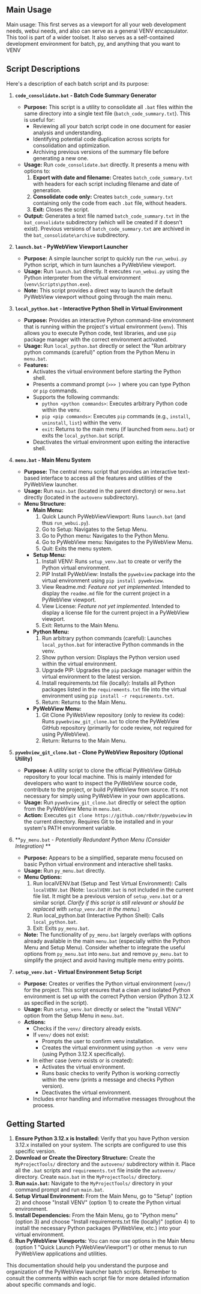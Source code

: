 
## Main Usage
Main usage: This first serves as a viewport for all your web development needs, webui needs, and also can serve as a general VENV encapsulator.
This tool is part of a wider toolset.
It also serves as a self-contained development environment for batch, py, and anything that you want to VENV

## Script Descriptions

Here's a description of each batch script and its purpose:

1.  **`code_consolidate.bat` - Batch Code Summary Generator**

    *   **Purpose:**  This script is a utility to consolidate all `.bat` files within the same directory into a single text file (`batch_code_summary.txt`). This is useful for:
        *   Reviewing all your batch script code in one document for easier analysis and understanding.
        *   Identifying potential code duplication across scripts for consolidation and optimization.
        *   Archiving previous versions of the summary file before generating a new one.
    *   **Usage:** Run `code_consolidate.bat` directly. It presents a menu with options to:
        1.  **Export with date and filename:** Creates `batch_code_summary.txt` with headers for each script including filename and date of generation.
        2.  **Consolidate code only:** Creates `batch_code_summary.txt` containing only the code from each `.bat` file, without headers.
        3.  **Exit:** Closes the script.
    *   **Output:** Generates a text file named `batch_code_summary.txt` in the `bat_consolidate` subdirectory (which will be created if it doesn't exist). Previous versions of `batch_code_summary.txt` are archived in the `bat_consolidate\archive` subdirectory.

2.  **`launch.bat` - PyWebView Viewport Launcher**

    *   **Purpose:** A simple launcher script to quickly run the `run_webui.py` Python script, which in turn launches a PyWebView viewport.
    *   **Usage:** Run `launch.bat` directly. It executes `run_webui.py` using the Python interpreter from the virtual environment (`venv\Scripts\python.exe`).
    *   **Note:**  This script provides a direct way to launch the default PyWebView viewport without going through the main menu.

3.  **`local_python.bat` - Interactive Python Shell in Virtual Environment**

    *   **Purpose:** Provides an interactive Python command-line environment that is running within the project's virtual environment (`venv`). This allows you to execute Python code, test libraries, and use `pip` package manager with the correct environment activated.
    *   **Usage:** Run `local_python.bat` directly or select the "Run arbitrary python commands (careful)" option from the Python Menu in `menu.bat`.
    *   **Features:**
        *   Activates the virtual environment before starting the Python shell.
        *   Presents a command prompt (`>>> `) where you can type Python or `pip` commands.
        *   Supports the following commands:
            *   `python <python commands>`: Executes arbitrary Python code within the venv.
            *   `pip <pip commands>`: Executes `pip` commands (e.g., `install`, `uninstall`, `list`) within the venv.
            *   `exit`: Returns to the main menu (if launched from `menu.bat`) or exits the `local_python.bat` script.
        *   Deactivates the virtual environment upon exiting the interactive shell.

4.  **`menu.bat` - Main Menu System**

    *   **Purpose:**  The central menu script that provides an interactive text-based interface to access all the features and utilities of the PyWebView launcher.
    *   **Usage:** Run `main.bat` (located in the parent directory) or `menu.bat` directly (located in the `autovenv` subdirectory).
    *   **Menu Structure:**
        *   **Main Menu:**
            1.  Quick Launch PyWebViewViewport: Runs `launch.bat` (and thus `run_webui.py`).
            2.  Go to Setup:  Navigates to the Setup Menu.
            3.  Go to Python menu: Navigates to the Python Menu.
            4.  Go to PyWebView menu: Navigates to the PyWebView Menu.
            5.  Quit: Exits the menu system.
        *   **Setup Menu:**
            1.  Install VENV: Runs `setup_venv.bat` to create or verify the Python virtual environment.
            2.  PIP Install PyWebView:  Installs the `pywebview` package into the virtual environment using `pip install pywebview`.
            3.  View Readme.md:  *Feature not yet implemented*. Intended to display the `readme.md` file for the current project in a PyWebView viewport.
            4.  View License: *Feature not yet implemented*. Intended to display a license file for the current project in a PyWebView viewport.
            5.  Exit: Returns to the Main Menu.
        *   **Python Menu:**
            1.  Run arbitrary python commands (careful): Launches `local_python.bat` for interactive Python commands in the venv.
            2.  Show python version: Displays the Python version used within the virtual environment.
            3.  Upgrade PIP: Upgrades the `pip` package manager within the virtual environment to the latest version.
            4.  Install requirements.txt file (locally): Installs all Python packages listed in the `requirements.txt` file into the virtual environment using `pip install -r requirements.txt`.
            5.  Return: Returns to the Main Menu.
        *   **PyWebView Menu:**
            1.  Git Clone PyWebView repository (only to review its code): Runs `pywebview_git_clone.bat` to clone the PyWebView GitHub repository (primarily for code review, not required for using PyWebView).
            2.  Return: Returns to the Main Menu.

5.  **`pywebview_git_clone.bat` - Clone PyWebView Repository (Optional Utility)**

    *   **Purpose:**  A utility script to clone the official PyWebView GitHub repository to your local machine. This is mainly intended for developers who want to inspect the PyWebView source code, contribute to the project, or build PyWebView from source. It's not necessary for simply using PyWebView in your own applications.
    *   **Usage:** Run `pywebview_git_clone.bat` directly or select the option from the PyWebView Menu in `menu.bat`.
    *   **Action:** Executes `git clone https://github.com/r0x0r/pywebview` in the current directory. Requires Git to be installed and in your system's PATH environment variable.

6.  **`py_menu.bat` -  *Potentially Redundant Python Menu (Consider Integration)* **

    *   **Purpose:**  Appears to be a simplified, separate menu focused on basic Python virtual environment and interactive shell tasks.
    *   **Usage:** Run `py_menu.bat` directly.
    *   **Menu Options:**
        1.  Run localVENV.bat (Setup and Test Virtual Environment): Calls `localVENV.bat` (Note: `localVENV.bat` is not included in the current file list. It might be a previous version of `setup_venv.bat` or a similar script. *Clarify if this script is still relevant or should be replaced with `setup_venv.bat` in the menu.*)
        2.  Run local_python.bat (Interactive Python Shell): Calls `local_python.bat`.
        3.  Exit: Exits `py_menu.bat`.
    *   **Note:**  The functionality of `py_menu.bat` largely overlaps with options already available in the main `menu.bat` (especially within the Python Menu and Setup Menu). Consider whether to integrate the useful options from `py_menu.bat` into `menu.bat` and remove `py_menu.bat` to simplify the project and avoid having multiple menu entry points.

7.  **`setup_venv.bat` - Virtual Environment Setup Script**

    *   **Purpose:**  Creates or verifies the Python virtual environment (`venv/`) for the project. This script ensures that a clean and isolated Python environment is set up with the correct Python version (Python 3.12.X as specified in the script).
    *   **Usage:** Run `setup_venv.bat` directly or select the "Install VENV" option from the Setup Menu in `menu.bat`.
    *   **Actions:**
        *   Checks if the `venv/` directory already exists.
        *   If `venv/` does not exist:
            *   Prompts the user to confirm venv installation.
            *   Creates the virtual environment using `python -m venv venv` (using Python 3.12.X specifically).
        *   In either case (venv exists or is created):
            *   Activates the virtual environment.
            *   Runs basic checks to verify Python is working correctly within the venv (prints a message and checks Python version).
            *   Deactivates the virtual environment.
        *   Includes error handling and informative messages throughout the process.

## Getting Started

1.  **Ensure Python 3.12.x is Installed:**  Verify that you have Python version 3.12.x installed on your system. The scripts are configured to use this specific version.
2.  **Download or Create the Directory Structure:** Create the `MyProjectTools/` directory and the `autovenv/` subdirectory within it. Place all the `.bat` scripts and `requirements.txt` file inside the `autovenv/` directory. Create `main.bat` in the `MyProjectTools/` directory.
3.  **Run `main.bat`:** Navigate to the `MyProjectTools/` directory in your command prompt and run `main.bat`.
4.  **Setup Virtual Environment:** From the Main Menu, go to "Setup" (option 2) and choose "Install VENV" (option 1) to create the Python virtual environment.
5.  **Install Dependencies:**  From the Main Menu, go to "Python menu" (option 3) and choose "Install requirements.txt file (locally)" (option 4) to install the necessary Python packages (PyWebView, etc.) into your virtual environment.
6.  **Run PyWebView Viewports:** You can now use options in the Main Menu (option 1 "Quick Launch PyWebViewViewport") or other menus to run PyWebView applications and utilities.

This documentation should help you understand the purpose and organization of the PyWebView launcher batch scripts. Remember to consult the comments within each script file for more detailed information about specific commands and logic.
